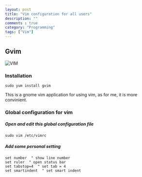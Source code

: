```yaml
---
layout: post
title: "Vim configuration for all users"
description: ""
comments : true
category: "Programming"
tags: ["Vim"]
---
```


## Gvim

![VIM](http://roclinux.cn/wp-content/uploads/2008/09/screenshot-rootwupengchong-rocrocket-career-anycatch_project-anycatch2roc.png)    

### Installation

    sudo yum install gvim

This is a gnome vim application for using vim, as for me, it is more convinient.

### Global configuration for vim

##### Open and edit this global configuration file

    sudo vim /etc/vimrc

##### Add some personal setting

    set number  " show line number
	set ruler  " open status bar
	set tabstop=4  " set tab = 4
	set smartindent  " set smart indent




